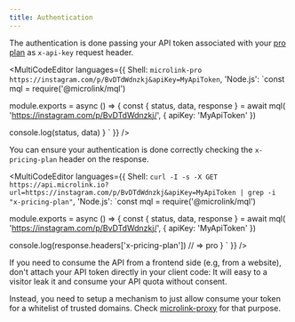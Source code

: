 ```yaml
---
title: Authentication
---
```


The authentication is done passing your API token associated with your [pro plan](/#pricing) as `x-api-key` request header.

<MultiCodeEditor languages={{
  Shell: `microlink-pro https://instagram.com/p/BvDTdWdnzkj&apiKey=MyApiToken`,
  'Node.js': `const mql = require('@microlink/mql')
 
module.exports = async () => {
  const { status, data, response } = await mql(
    'https://instagram.com/p/BvDTdWdnzkj/', { 
      apiKey: 'MyApiToken' 
    })
  
  console.log(status, data)
}
  `
  }} 
/>

You can ensure your authentication is done correctly checking the `x-pricing-plan` header on the response.

<MultiCodeEditor languages={{
  Shell: `curl -I -s -X GET https://api.microlink.io?url=https://instagram.com/p/BvDTdWdnzkj&apiKey=MyApiToken | grep -i "x-pricing-plan"`,
  'Node.js': `const mql = require('@microlink/mql')
 
module.exports = async () => {
  const { status, data, response } = await mql(
    'https://instagram.com/p/BvDTdWdnzkj/', { 
      apiKey: 'MyApiToken' 
    })
  
  console.log(response.headers['x-pricing-plan']) // => pro
}
  `
  }} 
/>

If you need to consume the API from a frontend side (e.g, from a website), don't attach your API token directly in your client code: It will easy to a visitor leak it and consume your API quota without consent.

Instead, you need to setup a mechanism to just allow consume your token for a whitelist of trusted domains. Check [microlink-proxy](https://github.com/microlinkhq/proxy) for that purpose.
